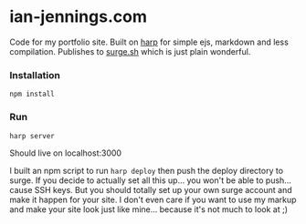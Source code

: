 # ian-jennings.com
Code for my portfolio site. Built on [harp](http://harpjs.com) for simple ejs, markdown and less compilation. Publishes to [surge.sh](http://surge.sh) which is just plain wonderful.

### Installation

```npm install```

### Run

```harp server```

Should live on localhost:3000

I built an npm script to run ```harp deploy``` then push the deploy directory to surge. If you decide to actually set all this up... you won't be able to push... cause SSH keys. But you should totally set up your own surge account and make it happen for your site. I don't even care if you want to use my markup and make your site look just like mine... because it's not much to look at ;)
